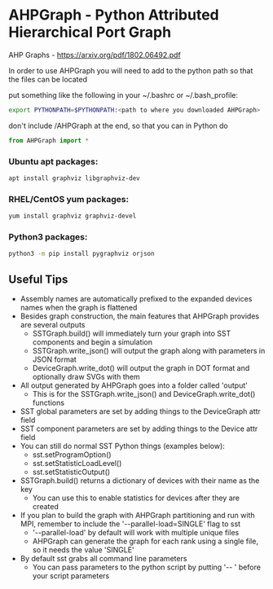 # AHPGraph - Python Attributed Hierarchical Port Graph
AHP Graphs - https://arxiv.org/pdf/1802.06492.pdf

In order to use AHPGraph you will need to add to the python path so
that the files can be located

put something like the following in your ~/.bashrc or ~/.bash_profile:
```Bash
export PYTHONPATH=$PYTHONPATH:<path to where you downloaded AHPGraph>
```
don't include /AHPGraph at the end, so that you can in Python do
```Python
from AHPGraph import *
```
### Ubuntu apt packages:
```Bash
apt install graphviz libgraphviz-dev
```
### RHEL/CentOS yum packages:
```Bash
yum install graphviz graphviz-devel
```
### Python3 packages:
```Bash
python3 -m pip install pygraphviz orjson
```

## Useful Tips
- Assembly names are automatically prefixed to the expanded devices names when the graph is flattened
- Besides graph construction, the main features that AHPGraph provides are several outputs
  - SSTGraph.build() will immediately turn your graph into SST components and begin a simulation
  - SSTGraph.write_json() will output the graph along with parameters in JSON format
  - DeviceGraph.write_dot() will output the graph in DOT format and optionally draw SVGs with them
- All output generated by AHPGraph goes into a folder called 'output'
  - This is for the SSTGraph.write_json() and DeviceGraph.write_dot() functions
- SST global parameters are set by adding things to the DeviceGraph attr field
- SST component parameters are set by adding things to the Device attr field
- You can still do normal SST Python things (examples below):
  - sst.setProgramOption()
  - sst.setStatisticLoadLevel()
  - sst.setStatisticOutput()
- SSTGraph.build() returns a dictionary of devices with their name as the key
  - You can use this to enable statistics for devices after they are created
- If you plan to build the graph with AHPGraph partitioning and run with MPI, remember to include the '--parallel-load=SINGLE' flag to sst
  - '--parallel-load' by default will work with multiple unique files
  - AHPGraph can generate the graph for each rank using a single file, so it needs the value 'SINGLE'
- By default sst grabs all command line parameters
  - You can pass parameters to the python script by putting '-- ' before your script parameters
